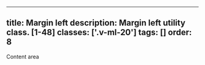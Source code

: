 <!--
 *              © 2025 Visa
 *
 * Licensed under the Apache License, Version 2.0 (the "License");
 * you may not use this file except in compliance with the License.
 * You may obtain a copy of the License at
 *
 *         http://www.apache.org/licenses/LICENSE-2.0
 *
 * Unless required by applicable law or agreed to in writing, software
 * distributed under the License is distributed on an "AS IS" BASIS,
 * WITHOUT WARRANTIES OR CONDITIONS OF ANY KIND, either express or implied.
 * See the License for the specific language governing permissions and
 * limitations under the License.
 *
 -->
---
title: Margin left
description: Margin left utility class. [1-48]
classes: ['.v-ml-20']
tags: []
order: 8
---

<div class="v-flex">
  <div class="v-flex" style="background: var(--palette-default-surface-highlight);">
    <div class="v-surface v-ml-20 content-card" style="border: 1px dashed var(--palette-default-active-subtle);">
      Content area
    </div>
  </div>
</div>
